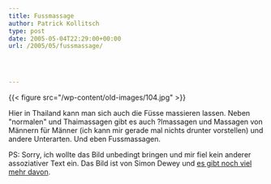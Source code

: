 ```yaml
---
title: Fussmassage
author: Patrick Kollitsch
type: post
date: 2005-05-04T22:29:00+00:00
url: /2005/05/fussmassage/




---
```

{{< figure src="/wp-content/old-images/104.jpg" >}}

Hier in Thailand kann man sich auch die Füsse massieren lassen. Neben "normalen" und Thaimassagen gibt es auch ?lmassagen und Massagen von Männern für Männer (ich kann mir gerade mal nichts drunter vorstellen) und andere Unterarten. Und eben Fussmassagen.

PS: Sorry, ich wollte das Bild unbedingt bringen und mir fiel kein anderer assoziativer Text ein. Das Bild ist von Simon Dewey und [es gibt noch viel mehr davon][1].

 [1]: http://www.erasmagazine.com/jesus/galeria.shtml